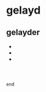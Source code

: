# gelayd

## gelayder
*
*
*
#
#
                                                                                 end
                                                                                 
                                                                                 

 
  
  





                                                                                        
                                                                                        






                                                                                 
